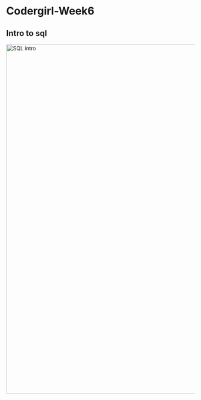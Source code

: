 # Codergirl-Week6

## Intro to sql
<img width="932" alt="SQL intro" src="https://user-images.githubusercontent.com/85424403/139323829-7f189ada-33e9-47a6-b91a-d544976b2d75.png">
